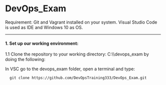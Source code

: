 # DevOps_Exam

Requirement: Git and Vagrant installed on your system.
Visual Studio Code is used as IDE and Windows 10 as OS.

---

#### 1. Set up our working environment:
1.1 Clone the repository to your working directory: C:\\\devops_exam by doing the following:

In VSC go to the devops_exam folder, open a terminal and type:

      git clone https://github.com/DevOpsTraining333/DevOps_Exam.git

